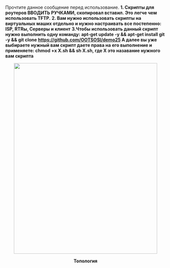 Прочтите данное сообщение перед использование.
**1. Скрипты для роутеров ВВОДИТЬ РУЧКАМИ, скопировал вставил. Это легче чем использовать TFTP.**
**2. Вам нужно использовать скрипты на виртуальных маших отдельно и  нужно настраивать все постепенно: ISP, RTRы, Серверы и клиент**
**3.Чтобы использовать данный скрипт нужно выполнить одну команду: apt-get update -y && apt-get install git -y && git clone https://github.com/OOTSOSI/demo25
А далее вы уже выбираете нужный вам скрипт даете права на его выполнение и применяете: chmod +x X.sh && sh X.sh, где Х это назавание нужного вам скрипта**

<p align="center">
  <img width="450" height="600" src="[https://github.com/user-attachments/assets/8ee209f5-6fed-4f03-bbe3-e202155957b3](https://github.com/OOTSOSI/demo25/blob/main/scheme.jpg)"
<p\>
<p align="center"><strong>Топология</strong></p>

